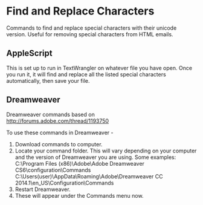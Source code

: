 # Find and Replace Characters
Commands to find and replace special characters with their unicode version.  Useful for removing special characters from HTML emails.

## AppleScript
This is set up to run in TextWrangler on whatever file you have open.  Once you run it, it will find and replace all the listed special characters automatically, then save your file.

## Dreamweaver
Dreamweaver commands based on http://forums.adobe.com/thread/1193750

To use these commands in Dreamweaver -
1. Download commands to computer.
2. Locate your command folder.  This will vary depending on your computer and the version of Dreamweaver you are using.
  Some examples:
  C:\Program Files (x86)\Adobe\Adobe Dreamweaver CS6\configuration\Commands
  C:\Users\(user)\AppData\Roaming\Adobe\Dreamweaver CC 2014.1\en_US\Configuration\Commands
3. Restart Dreamweaver.
4. These will appear under the Commands menu now.

